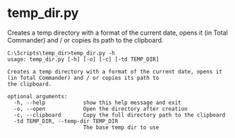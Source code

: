 # temp_dir.py

Creates a temp directory with a format of the current date, opens it (in Total Commander) and / or copies its path to the clipboard.

```
C:\Scripts\temp_dir>temp_dir.py -h
usage: temp_dir.py [-h] [-o] [-c] [-td TEMP_DIR]

Creates a temp directory with a format of the current date, opens it (in Total Commander) and / or copies its path to
the clipboard.

optional arguments:
  -h, --help            show this help message and exit
  -o, --open            Open the directory after creation
  -c, --clipboard       Copy the full directory path to the clipboard
  -td TEMP_DIR, --temp-dir TEMP_DIR
                        The base temp dir to use
```
